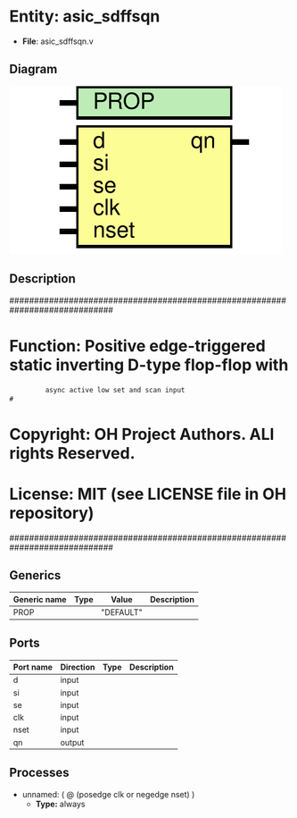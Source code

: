 # Entity: asic_sdffsqn

- **File**: asic_sdffsqn.v
## Diagram

![Diagram](asic_sdffsqn.svg "Diagram")
## Description

#############################################################################
# Function:  Positive edge-triggered static inverting D-type flop-flop with #
             async active low set and scan input                            #
# Copyright: OH Project Authors. ALl rights Reserved.                       #
# License:   MIT (see LICENSE file in OH repository)                        #
#############################################################################

## Generics

| Generic name | Type | Value     | Description |
| ------------ | ---- | --------- | ----------- |
| PROP         |      | "DEFAULT" |             |
## Ports

| Port name | Direction | Type | Description |
| --------- | --------- | ---- | ----------- |
| d         | input     |      |             |
| si        | input     |      |             |
| se        | input     |      |             |
| clk       | input     |      |             |
| nset      | input     |      |             |
| qn        | output    |      |             |
## Processes
- unnamed: ( @ (posedge clk or negedge nset) )
  - **Type:** always
